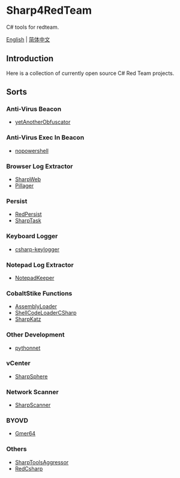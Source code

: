 # Sharp4RedTeam

C# tools for redteam.

[English]() | [简体中文]()

## Introduction

Here is a collection of currently open source C# Red Team projects.

## Sorts

### Anti-Virus Beacon

- [yetAnotherObfuscator](https://github.com/0xb11a1/yetAnotherObfuscator)

### Anti-Virus Exec In Beacon

- [nopowershell](https://github.com/bitsadmin/nopowershell)

### Browser Log Extractor

- [SharpWeb](https://github.com/StarfireLab/SharpWeb)
- [Pillager](https://github.com/qwqdanchun/Pillager)

### Persist

- [RedPersist](https://github.com/10cks/RedPersist)
- [SharpTask](https://github.com/jnqpblc/SharpTask)

### Keyboard Logger

- [csharp-keylogger](https://github.com/cristianzsh/csharp-keylogger)

### Notepad Log  Extractor

- [NotepadKeeper](https://github.com/10cks/NotepadKeeper)

### CobaltStike Functions

- [AssemblyLoader](https://github.com/KINGSABRI/AssemblyLoader)
- [ShellCodeLoaderCSharp](https://github.com/arsium/ShellCodeLoaderCSharp)
- [SharpKatz](https://github.com/b4rtik/SharpKatz)

### Other Development

- [pythonnet](https://github.com/pythonnet/pythonnet)

### vCenter

- [SharpSphere](https://github.com/JamesCooteUK/SharpSphere)

### Network Scanner

- [SharpScanner](https://github.com/tarrell13/SharpScanner)


### BYOVD

- [Gmer64](https://github.com/10cks/Gmer64)

### Others

- [SharpToolsAggressor](https://github.com/uknowsec/SharpToolsAggressor)
- [RedCsharp](https://github.com/boh/RedCsharp)